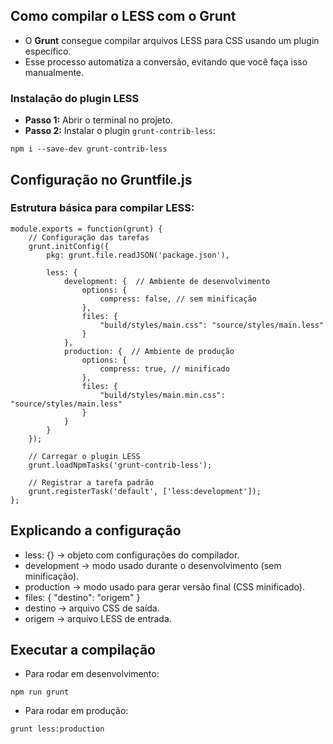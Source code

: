 ## Como compilar o LESS com o Grunt

- O **Grunt** consegue compilar arquivos LESS para CSS usando um plugin específico.
- Esse processo automatiza a conversão, evitando que você faça isso manualmente.

### Instalação do plugin LESS
- **Passo 1:** Abrir o terminal no projeto.
- **Passo 2:** Instalar o plugin `grunt-contrib-less`:
```
npm i --save-dev grunt-contrib-less
```
## Configuração no Gruntfile.js
### Estrutura básica para compilar LESS:
```
module.exports = function(grunt) {
    // Configuração das tarefas
    grunt.initConfig({
        pkg: grunt.file.readJSON('package.json'),

        less: {
            development: {  // Ambiente de desenvolvimento
                options: {
                    compress: false, // sem minificação
                },
                files: {
                    "build/styles/main.css": "source/styles/main.less"
                }
            },
            production: {  // Ambiente de produção
                options: {
                    compress: true, // minificado
                },
                files: {
                    "build/styles/main.min.css": "source/styles/main.less"
                }
            }
        }
    });

    // Carregar o plugin LESS
    grunt.loadNpmTasks('grunt-contrib-less');

    // Registrar a tarefa padrão
    grunt.registerTask('default', ['less:development']);
};
```
## Explicando a configuração
- less: {} → objeto com configurações do compilador.
- development → modo usado durante o desenvolvimento (sem minificação).
- production → modo usado para gerar versão final (CSS minificado).
- files: { "destino": "origem" }
- destino → arquivo CSS de saída.
- origem → arquivo LESS de entrada.

## Executar a compilação
- Para rodar em desenvolvimento:
```
npm run grunt
```
- Para rodar em produção:
```
grunt less:production
```

